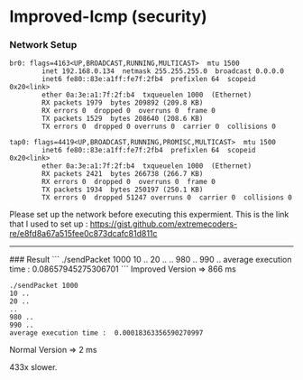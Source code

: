 # Improved-Icmp (security)

### Network Setup

```
br0: flags=4163<UP,BROADCAST,RUNNING,MULTICAST>  mtu 1500
        inet 192.168.0.134  netmask 255.255.255.0  broadcast 0.0.0.0
        inet6 fe80::83e:a1ff:fe7f:2fb4  prefixlen 64  scopeid 0x20<link>
        ether 0a:3e:a1:7f:2f:b4  txqueuelen 1000  (Ethernet)
        RX packets 1979  bytes 209892 (209.8 KB)
        RX errors 0  dropped 0  overruns 0  frame 0
        TX packets 1529  bytes 208640 (208.6 KB)
        TX errors 0  dropped 0 overruns 0  carrier 0  collisions 0

tap0: flags=4419<UP,BROADCAST,RUNNING,PROMISC,MULTICAST>  mtu 1500
        inet6 fe80::83e:a1ff:fe7f:2fb4  prefixlen 64  scopeid 0x20<link>
        ether 0a:3e:a1:7f:2f:b4  txqueuelen 1000  (Ethernet)
        RX packets 2421  bytes 266738 (266.7 KB)
        RX errors 0  dropped 0  overruns 0  frame 0
        TX packets 1934  bytes 250197 (250.1 KB)
        TX errors 0  dropped 51247 overruns 0  carrier 0  collisions 0
```
Please set up the network before executing this expermient.
This is the link that I used to set up : https://gist.github.com/extremecoders-re/e8fd8a67a515fee0c873dcafc81d811c

<hr>
### Result
```
./sendPacket 1000
10 ..
20 ..
..
980 ..
990 ..
average execution time :  0.08657945275306701
```
Improved Version
=> 866 ms

```
./sendPacket 1000
10 ..
20 ..
..
980 ..
990 ..
average execution time :  0.00018363356590270997
```
Normal Version
=> 2 ms

433x slower.

